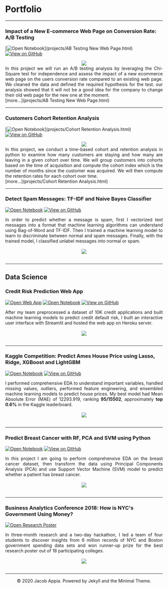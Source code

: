 # Portfolio
---
### Impact of a New E-commerce Web Page on Conversion Rate: A/B Testing

[![Open Notebook](https://img.shields.io/badge/Jupyter-Open_Notebook-blue?logo=Jupyter)](projects/AB Testing New Web Page.html)
[![View on GitHub](https://img.shields.io/badge/GitHub-View_on_GitHub-blue?logo=GitHub)](https://github.com/jacobappia/Analyses-of-New-Web-Page-Impact-on-Conversion-Rate-Ecommerce)

<center><img src="images/ab_testing.png"/></center>
<div style="text-align: justify">In this project we will run an A/B testing analysis by leveraging the Chi-Square test for independence and assess the impact of a new ecommerce web page on the users conversion rate compared to an existing web page. We cleaned the data and defined the required hypothesis for the test. our analysis showed that it will not be a good idea for the company to change their old web page for the new one at the moment.</div>
[more...](projects/AB Testing New Web Page.html)

---
### Customers Cohort Retention Analysis

[![Open Notebook](https://img.shields.io/badge/Jupyter-Open_Notebook-blue?logo=Jupyter)](projects/Cohort Retention Analysis.html)
[![View on GitHub](https://img.shields.io/badge/GitHub-View_on_GitHub-blue?logo=GitHub)](https://github.com/jacobappia/Cohort-Retention-Analysis)

<center><img src="images/cohort_analysis_result.png"></center>
<div style="text-align: justify">In this project, we conduct a time-based cohort and retention analysis in python to examine how many customers are staying and how many are leaving in a given cohort over time. We will group customers into cohorts based on the time of acquisition and compute the cohort index which is the number of months since the customer was acquired. We will then compute the retention rates for each cohort over time.</div>
[more...](projects/Cohort Retention Analysis.html)

---
### Detect Spam Messages: TF-IDF and Naive Bayes Classifier

[![Open Notebook](https://img.shields.io/badge/Jupyter-Open_Notebook-blue?logo=Jupyter)](projects/detect-spam-nlp.html)
[![View on GitHub](https://img.shields.io/badge/GitHub-View_on_GitHub-blue?logo=GitHub)](https://github.com/chriskhanhtran/detect-spam-messages-nlp/blob/master/detect-spam-nlp.ipynb)

<div style="text-align: justify">In order to predict whether a message is spam, first I vectorized text messages into a format that machine learning algorithms can understand using Bag-of-Word and TF-IDF. Then I trained a machine learning model to learn to discriminate between normal and spam messages. Finally, with the trained model, I classified unlabel messages into normal or spam.</div>
<br>
<center><img src="images/detect-spam-nlp.png"/></center>
<br>

---
## Data Science

### Credit Risk Prediction Web App

[![Open Web App](https://img.shields.io/badge/Heroku-Open_Web_App-blue?logo=Heroku)](http://credit-risk.herokuapp.com/)
[![Open Notebook](https://img.shields.io/badge/Jupyter-Open_Notebook-blue?logo=Jupyter)](https://github.com/chriskhanhtran/credit-risk-prediction/blob/master/documents/Notebook.ipynb)
[![View on GitHub](https://img.shields.io/badge/GitHub-View_on_GitHub-blue?logo=GitHub)](https://github.com/chriskhanhtran/credit-risk-prediction)

<div style="text-align: justify">After my team preprocessed a dataset of 10K credit applications and built machine learning models to predict credit default risk, I built an interactive user interface with Streamlit and hosted the web app on Heroku server.</div>
<br>
<center><img src="images/credit-risk-webapp.png"/></center>
<br>

---
### Kaggle Competition: Predict Ames House Price using Lasso, Ridge, XGBoost and LightGBM

[![Open Notebook](https://img.shields.io/badge/Jupyter-Open_Notebook-blue?logo=Jupyter)](projects/ames-house-price.html)
[![View on GitHub](https://img.shields.io/badge/GitHub-View_on_GitHub-blue?logo=GitHub)](https://github.com/chriskhanhtran/kaggle-house-price/blob/master/ames-house-price.ipynb)

<div style="text-align: justify">I performed comprehensive EDA to understand important variables, handled missing values, outliers, performed feature engineering, and ensembled machine learning models to predict house prices. My best model had Mean Absolute Error (MAE) of 12293.919, ranking <b>95/15502</b>, approximately <b>top 0.6%</b> in the Kaggle leaderboard.</div>
<br>
<center><img src="images/ames-house-price.jpg"/></center>
<br>

---
### Predict Breast Cancer with RF, PCA and SVM using Python

[![Open Notebook](https://img.shields.io/badge/Jupyter-Open_Notebook-blue?logo=Jupyter)](projects/breast-cancer.html)
[![View on GitHub](https://img.shields.io/badge/GitHub-View_on_GitHub-blue?logo=GitHub)](https://github.com/chriskhanhtran/predict-breast-cancer-with-rf-pca-svm/blob/master/breast-cancer.ipynb)

<div style="text-align: justify">In this project I am going to perform comprehensive EDA on the breast cancer dataset, then transform the data using Principal Components Analysis (PCA) and use Support Vector Machine (SVM) model to predict whether a patient has breast cancer.</div>
<br>
<center><img src="images/breast-cancer.png"/></center>
<br>

---
### Business Analytics Conference 2018: How is NYC's Government Using Money?

[![Open Research Poster](https://img.shields.io/badge/PDF-Open_Research_Poster-blue?logo=adobe-acrobat-reader&logoColor=white)](pdf/bac2018.pdf)

<div style="text-align: justify">In three-month research and a two-day hackathon, I led a team of four students to discover insights from 6 million records of NYC and Boston government spending data sets and won runner-up prize for the best research poster out of 18 participating colleges.</div>
<br>
<center><img src="images/bac2018.JPG"/></center>
<br>


---
<center>© 2020 Jacob Appia. Powered by Jekyll and the Minimal Theme.</center>
